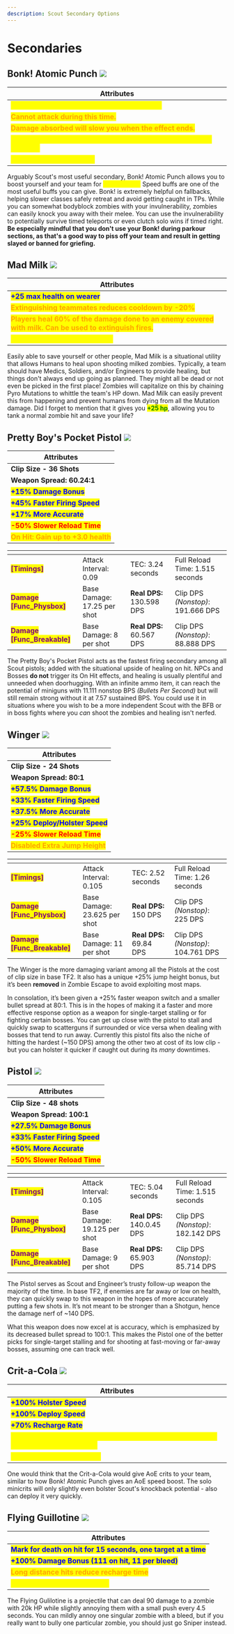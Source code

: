 ```yaml
---
description: Scout Secondary Options
---
```


# Secondaries

## Bonk! Atomic Punch   ![](<../../../.gitbook/assets/100px-Item\_icon\_Bonk!\_Atomic\_Punch (1).png>)

| Attributes                                                                                               |
| -------------------------------------------------------------------------------------------------------- |
| <mark style="color:yellow;">**Drink to become invulnerable for 8 seconds.**</mark>                       |
| <mark style="color:orange;">**Cannot attack during this time.**</mark>                                   |
| <mark style="color:orange;">**Damage absorbed will slow you when the effect ends.**</mark>               |
| <mark style="color:yellow;">**Grants speed boost (\~126%) to all nearby teammates for 8 seconds**</mark> |
|  <mark style="color:yellow;">**Cooldown is 30 seconds**</mark>                                           |

Arguably Scout's most useful secondary, Bonk! Atomic Punch allows you to boost yourself and your team for <mark style="color:yellow;">**\[8 seconds.]**</mark> Speed buffs are one of the most useful buffs you can give. Bonk! is extremely helpful on fallbacks, helping slower classes safely retreat and avoid getting caught in TPs. While you can somewhat bodyblock zombies with your invulnerability, zombies can easily knock you away with their melee. You can use the invulnerability to potentially survive timed teleports or even clutch solo wins if timed right. **Be especially mindful that you don't use your Bonk! during parkour sections, as that's a good way to piss off your team and result in getting slayed or banned for griefing.**

## Mad Milk    ![](../../../.gitbook/assets/100px-Item\_icon\_Mad\_Milk.png)

| Attributes                                                                                                                                 |
| ------------------------------------------------------------------------------------------------------------------------------------------ |
| <mark style="color:blue;">**+25 max health on wearer**</mark>                                                                              |
| <mark style="color:orange;">**Extinguishing teammates reduces cooldown by -20%**</mark>                                                    |
| <mark style="color:orange;">**Players heal 60% of the damage done to an enemy covered with milk. Can be used to extinguish fires.**</mark> |
| <mark style="color:yellow;">**Base Cooldown is 20 seconds**</mark>                                                                         |

Easily able to save yourself or other people, Mad Milk is a situational utility that allows Humans to heal upon shooting milked zombies. Typically, a team should have Medics, Soldiers, and/or Engineers to provide healing, but things don't always end up going as planned. They might all be dead or not even be picked in the first place! Zombies will capitalize on this by chaining Pyro Mutations to whittle the team's HP down. Mad Milk can easily prevent this from happening and prevent humans from dying from all the Mutation damage. Did I forget to mention that it gives you <mark style="color:green;">**+25 hp**</mark>, allowing you to tank a normal zombie hit and save your life?

## Pretty Boy's Pocket Pistol    ![](<../../../.gitbook/assets/100px-Item\_icon\_Pretty\_Boy's\_Pocket\_Pistol (1).png>)

| Attributes                                                            |
| --------------------------------------------------------------------- |
| **Clip Size - 36 Shots**                                              |
| **Weapon Spread: 60.24:1**                                            |
| <mark style="color:blue;">**+15% Damage Bonus**</mark>                |
| <mark style="color:blue;">**+45% Faster Firing Speed**</mark>         |
| <mark style="color:blue;">**+17% More Accurate**</mark>               |
| <mark style="color:red;">**-50% Slower Reload Time**</mark>           |
| <mark style="color:orange;">**On Hit: Gain up to +3.0 health**</mark> |

<table data-view="cards"><thead><tr><th></th><th></th><th></th><th></th></tr></thead><tbody><tr><td><mark style="color:purple;"><strong>[Timings]</strong></mark></td><td>Attack Interval: 0.09</td><td>TEC: 3.24 seconds</td><td>Full Reload Time: 1.515 seconds</td></tr><tr><td><mark style="color:purple;"><strong>Damage [Func_Physbox]</strong></mark></td><td>Base Damage: 17.25 per shot</td><td><strong>Real DPS:</strong> 130.598 DPS</td><td>Clip DPS <em>(Nonstop)</em>: 191.666 DPS</td></tr><tr><td><mark style="color:purple;"><strong>Damage [Func_Breakable]</strong></mark></td><td>Base Damage: 8 per shot</td><td><strong>Real DPS:</strong> 60.567 DPS</td><td>Clip DPS <em>(Nonstop)</em>: 88.888 DPS</td></tr></tbody></table>

The Pretty Boy's Pocket Pistol acts as the fastest firing secondary among all Scout pistols; added with the situational upside of healing on hit. NPCs and Bosses **do not** trigger its On Hit effects, and healing is usually plentiful and unneeded when doorhugging. With an infinite ammo item, it can reach the potential of miniguns with 11.111 nonstop BPS _(Bullets Per Second)_ but will still remain strong without it at 7.57 sustained BPS. You could use it in situations where you wish to be a more independent Scout with the BFB or in boss fights where you _can_ shoot the zombies and healing isn't nerfed.

## Winger    ![](<../../../.gitbook/assets/100px-Item\_icon\_Winger (1).png>)

| Attributes                                                        |
| ----------------------------------------------------------------- |
| **Clip Size - 24 Shots**                                          |
| **Weapon Spread: 80:1**                                           |
| <mark style="color:blue;">**+57.5% Damage Bonus**</mark>          |
| <mark style="color:blue;">**+33% Faster Firing Speed**</mark>     |
| <mark style="color:blue;">**+37.5% More Accurate**</mark>         |
| <mark style="color:blue;">**+25% Deploy/Holster Speed**</mark>    |
| <mark style="color:red;">**-25% Slower Reload Time**</mark>       |
| <mark style="color:orange;">**Disabled Extra Jump Height**</mark> |

<table data-view="cards"><thead><tr><th></th><th></th><th></th><th></th></tr></thead><tbody><tr><td><mark style="color:purple;"><strong>[Timings]</strong></mark></td><td>Attack Interval: 0.105</td><td>TEC: 2.52 seconds</td><td>Full Reload Time: 1.26 seconds</td></tr><tr><td><mark style="color:purple;"><strong>Damage [Func_Physbox]</strong></mark></td><td>Base Damage: 23.625 per shot</td><td><strong>Real DPS:</strong> 150 DPS</td><td>Clip DPS <em>(Nonstop)</em>: 225 DPS</td></tr><tr><td><mark style="color:purple;"><strong>Damage [Func_Breakable]</strong></mark></td><td>Base Damage: 11 per shot</td><td><strong>Real DPS:</strong> 69.84 DPS</td><td>Clip DPS <em>(Nonstop)</em>: 104.761 DPS</td></tr></tbody></table>

The Winger is the more damaging variant among all the Pistols at the cost of clip size in base TF2. It also has a unique +25% jump height bonus, but it’s been **removed** in Zombie Escape to avoid exploiting most maps.&#x20;

In consolation, it’s been given a +25% faster weapon switch and a smaller bullet spread at 80:1. This is in the hopes of making it a faster and more effective response option as a weapon for single-target stalling or for fighting certain bosses. You can get up close with the pistol to stall and quickly swap to scatterguns if surrounded or vice versa when dealing with bosses that tend to run away. Currently this pistol fits also the niche of hitting the hardest (\~150 DPS) among the other two at cost of its low clip - but you can holster it quicker if caught out during its _many_ downtimes.

## Pistol    ![](<../../../.gitbook/assets/100px-Item\_icon\_Pistol (1).png>)

| Attributes                                                    |
| ------------------------------------------------------------- |
| **Clip Size - 48 shots**                                      |
| **Weapon Spread: 100:1**                                      |
| <mark style="color:blue;">**+27.5% Damage Bonus**</mark>      |
| <mark style="color:blue;">**+33% Faster Firing Speed**</mark> |
| <mark style="color:blue;">**+50% More Accurate**</mark>       |
| <mark style="color:red;">**-50% Slower Reload Time**</mark>   |

<table data-view="cards"><thead><tr><th></th><th></th><th></th><th></th></tr></thead><tbody><tr><td><mark style="color:purple;"><strong>[Timings]</strong></mark></td><td>Attack Interval: 0.105</td><td>TEC: 5.04 seconds</td><td>Full Reload Time: 1.515 seconds</td></tr><tr><td><mark style="color:purple;"><strong>Damage [Func_Physbox]</strong></mark></td><td>Base Damage: 19.125 per shot</td><td><strong>Real DPS:</strong> 140.0.45 DPS</td><td>Clip DPS <em>(Nonstop)</em>: 182.142 DPS</td></tr><tr><td><mark style="color:purple;"><strong>Damage [Func_Breakable]</strong></mark></td><td>Base Damage: 9 per shot</td><td><strong>Real DPS:</strong> 65.903 DPS</td><td>Clip DPS <em>(Nonstop)</em>: 85.714 DPS</td></tr></tbody></table>

The Pistol serves as Scout and Engineer’s trusty follow-up weapon the majority of the time. In base TF2, if enemies are far away or low on health, they can quickly swap to this weapon in the hopes of more accurately putting a few shots in. It’s not meant to be stronger than a Shotgun, hence the damage nerf of \~140 DPS.

What this weapon does now excel at is accuracy, which is emphasized by its decreased bullet spread to 100:1. This makes the Pistol one of the better picks for single-target stalling and for shooting at fast-moving or far-away bosses, assuming one can track well.

## Crit-a-Cola    ![](<../../../.gitbook/assets/100px-Item\_icon\_Crit-a-Cola (1).png>)

| Attributes                                                                                                                   |
| ---------------------------------------------------------------------------------------------------------------------------- |
| <mark style="color:blue;">**+100% Holster Speed**</mark>                                                                     |
| <mark style="color:blue;">**+100% Deploy Speed**</mark>                                                                      |
| <mark style="color:blue;">**+70% Recharge Rate**</mark>                                                                      |
| <mark style="color:yellow;">**While effect is active: each attack mini-crits and sets Mark-For-Death for 8 seconds.**</mark> |
| <mark style="color:yellow;">**Cooldown is 15.4 seconds**</mark>                                                              |

One would think that the Crit-a-Cola would give AoE crits to your team, similar to how Bonk! Atomic Punch gives an AoE speed boost. The solo minicrits will only slightly even bolster Scout's knockback potential - also can deploy it very quickly.

## Flying Guillotine    ![](<../../../.gitbook/assets/100px-Item\_icon\_Flying\_Guillotine (2).png>)

| Attributes                                                                                       |
| ------------------------------------------------------------------------------------------------ |
| <mark style="color:blue;">**Mark for death on hit for 15 seconds, one target at a time**</mark>  |
| <mark style="color:blue;">**+100% Damage Bonus (111 on hit, 11 per bleed)**</mark>               |
| <mark style="color:orange;">**Long distance hits reduce recharge time**</mark>                   |
| <mark style="color:yellow;">**Base Cooldown is 5 Seconds**</mark>                                |

The Flying Gulilotine is a projectile that can deal 90 damage to a zombie with 20k HP while slightly annoying them with a small push every 4.5 seconds. You can mildly annoy one singular zombie with a bleed, but if you really want to bully one particular zombie, you should just go Sniper instead.






















